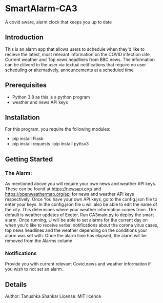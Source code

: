 # SmartAlarm-CA3
A covid aware, alarm clock that keeps you up to date
## Introduction
This is an alarm app that allows users to schedule when they'd like to recieve the latest, most relevant information on the COVID infection rate, Current weather and Top news headlines from BBC news.
The information can be diliverd to the user via textual notifications that require no user scheduling or alternatively, announcements at a scheduled time
## Prerequisites
- Python 3.8 as this is a python program
- weather and news API keys
## Installation 
For this program, you require the following modules:
- pip install Flask
- pip install requests
-pip install pyttsx3

## Getting Started
### The Alarm:
As mentioned above you will require your own news and weather API keys. These can be found at https://newsapi.org/ and https://openweathermap.org/api for news and weather API keys respectively.
Once You have your own API keys, go to the config.json file to enter your keys. In the config.json file u will also be able to edit the name of the city. This determines where your weather information comes from. The default is weather updates of Exeter.
Run CA3main.py to deploy the smart alarm.
Once running, U will be able to set alarms for the current day on when you'd like to receive verbal notifications about the corona virus cases, top news headlines and the weather depending on the conditions your alarm was set with. Once the alarm time has elapsed, the alarm will be removed from the Alarms column
### Notifications 
Provide you with current relevant Covid,news and weather information if you wish to not set an alarm.
## Details
Author: Tanushka Shankar
License: MIT licence 
